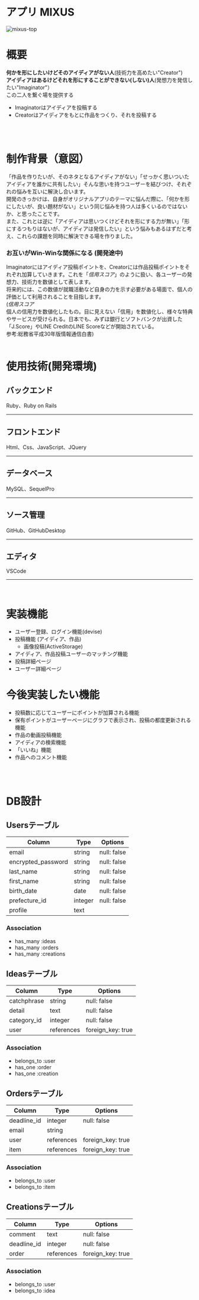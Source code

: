 # アプリ  MIXUS
![mixus-top](https://user-images.githubusercontent.com/86099522/133256608-89625510-5ed3-476a-a515-e59f4abf51db.png)
<br/>
  
# 概要
**何かを形にしたいけどそのアイディアがない人**(技術力を高めたい"Creator")   
**アイディアはあるけどそれを形にすることができない(しない)人**(発想力を発信したい"Imaginator"）  
この二人を繋ぐ場を提供する  
- Imaginatorはアイディアを投稿する
- Creatorはアイディアをもとに作品をつくり、それを投稿する
<br/>
<br/>

# 制作背景（意図）
「作品を作りたいが、そのネタとなるアイディアがない」「せっかく思いついたアイディアを誰かに共有したい」そんな思いを持つユーザーを結びつけ、それぞれの悩みを互いに解決し合います。  
開発のきっかけは、自身がオリジナルアプリのテーマに悩んだ際に、「何かを形にしたいが、良い題材がない」という同じ悩みを持つ人は多くいるのではないか、と思ったことです。  
また、これとは逆に「アイディアは思いつくけどそれを形にする力が無い」「形にするつもりはないが、アイディアは発信したい」という悩みもあるはずだと考え、これらの課題を同時に解決できる場を作りました。  
### お互いがWin-Winな関係になる (開発途中)
Imaginatorにはアイディア投稿ポイントを、Creatorには作品投稿ポイントをそれぞれ加算していきます。これを「*信用スコア*」のように扱い、各ユーザーの発想力、技術力を数値として表します。  
将来的には、この数値が就職活動など自身の力を示す必要がある場面で、個人の評価として利用されることを目指します。  
(*信用スコア*  
個人の信用力を数値化したもの。目に見えない「信用」を数値化し、様々な特典やサービスが受けられる。日本でも、みずほ銀行とソフトバンクが出資した「J.Score」やLINE CreditのLINE Scoreなどが開始されている。  
参考:総務省平成30年版情報通信白書)
<br/>
<br/>

# 使用技術(開発環境)
## バックエンド
Ruby、Ruby on Rails
***
## フロントエンド
Html、Css、JavaScript、JQuery
***
## データベース
MySQL、SequelPro
***
## ソース管理
GitHub、GitHubDesktop
***
## エディタ
VSCode
***
<br/>

# 実装機能
- ユーザー登録、ログイン機能(devise)
- 投稿機能 (アイディア、作品)
  * 画像投稿(ActiveStorage)
- アイディア、作品投稿ユーザーのマッチング機能
- 投稿詳細ページ
- ユーザー詳細ページ
# 今後実装したい機能
- 投稿数に応じてユーザーにポイントが加算される機能
- 保有ポイントがユーザーページにグラフで表示され、投稿の都度更新される機能
- 作品の動画投稿機能
- アイディアの検索機能
- 「いいね」機能
- 作品へのコメント機能
<br/>
<br/>

# DB設計
## Usersテーブル

| Column             | Type    | Options     |
| ------------------ | ------- | ----------- |
| email              | string  | null: false |
| encrypted_password | string  | null: false |
| last_name          | string  | null: false |
| first_name         | string  | null: false |
| birth_date         | date    | null: false |
| prefecture_id      | integer | null: false |
| profile            | text    |             |

### Association

- has_many :ideas
- has_many :orders
- has_many :creations

## Ideasテーブル

| Column      | Type       | Options           |
| ----------- | ---------- | ----------------- |
| catchphrase | string     | null: false       |
| detail      | text       | null: false       |
| category_id | integer    | null: false       |
| user        | references | foreign_key: true |

### Association

- belongs_to :user
- has_one :order
- has_one :creation

## Ordersテーブル

| Column      | Type       | Options           |
| ----------- | ---------- | ----------------- |
| deadline_id | integer    | null: false       |
| email       | string     |                   |
| user        | references | foreign_key: true |
| item        | references | foreign_key: true |

### Association

- belongs_to :user
- belongs_to :item

## Creationsテーブル

| Column      | Type       | Options           |
| ----------- | ---------- | ----------------- |
| comment     | text       | null: false       |
| deadline_id | integer    | null: false       |
| order       | references | foreign_key: true |

### Association
- belongs_to :user
- belongs_to :idea
